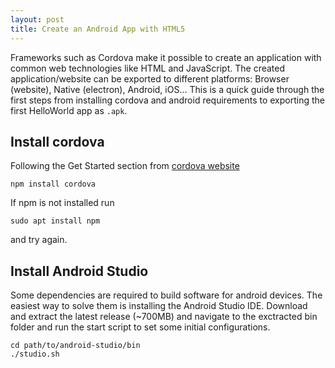```yaml
---
layout: post
title: Create an Android App with HTML5
---
```


Frameworks such as Cordova make it possible to create an application with common web technologies like HTML and JavaScript.
The created application/website can be exported to different platforms: Browser (website), Native (electron), Android, iOS...
This is a quick guide through the first steps from installing cordova and android requirements to exporting the first HelloWorld app as `.apk`.


## Install cordova

Following the Get Started section from [cordova website](https://cordova.apache.org/)

```shell
npm install cordova
```

If npm is not installed run 

```shell
sudo apt install npm
```

and try again.

## Install Android Studio

Some dependencies are required to build software for android devices. The easiest way to solve them is installing the Android Studio IDE.
Download and extract the latest release (~700MB) and navigate to the exctracted bin folder and run the start script to set some initial configurations.

```shell
cd path/to/android-studio/bin
./studio.sh
```


